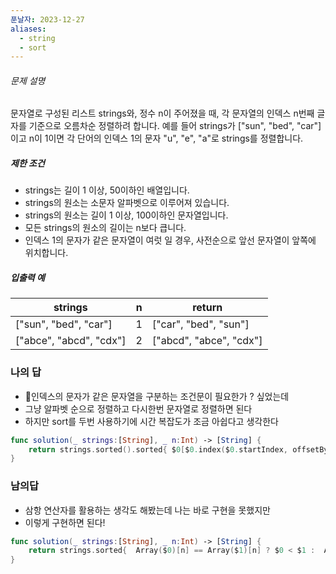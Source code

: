 ```yaml
---
푼날자: 2023-12-27
aliases:
  - string
  - sort
---
```

###### 문제 설명
문자열로 구성된 리스트 strings와, 정수 n이 주어졌을 때, 각 문자열의 인덱스 n번째 글자를 기준으로 오름차순 정렬하려 합니다. 예를 들어 strings가 ["sun", "bed", "car"]이고 n이 1이면 각 단어의 인덱스 1의 문자 "u", "e", "a"로 strings를 정렬합니다.
##### 제한 조건
- strings는 길이 1 이상, 50이하인 배열입니다.
- strings의 원소는 소문자 알파벳으로 이루어져 있습니다.
- strings의 원소는 길이 1 이상, 100이하인 문자열입니다.
- 모든 strings의 원소의 길이는 n보다 큽니다.
- 인덱스 1의 문자가 같은 문자열이 여럿 일 경우, 사전순으로 앞선 문자열이 앞쪽에 위치합니다.

##### 입출력 예
|strings|n|return|
|---|---|---|
|["sun", "bed", "car"]|1|["car", "bed", "sun"]|
|["abce", "abcd", "cdx"]|2|["abcd", "abce", "cdx"]|


### 나의 답
- 인덱스의 문자가 같은 문자열을 구분하는 조건문이 필요한가 ? 싶었는데
- 그냥 알파벳 순으로 정렬하고 다시한번 문자열로 정렬하면 된다
- 하지만 sort를 두번 사용하기에 시간 복잡도가 조금 아쉽다고 생각한다
``` swift
func solution(_ strings:[String], _ n:Int) -> [String] {
    return strings.sorted().sorted{ $0[$0.index($0.startIndex, offsetBy: n)] < $1[$1.index($1.startIndex, offsetBy:n)]}
}
```

### 남의답
- 삼항 연산자를 활용하는 생각도 해봤는데 나는 바로 구현을 못했지만 
- 이렇게 구현하면 된다!
```swift
func solution(_ strings:[String], _ n:Int) -> [String] {
    return strings.sorted{  Array($0)[n] == Array($1)[n] ? $0 < $1 :  Array($0)[n] < Array($1)[n] }
}
```